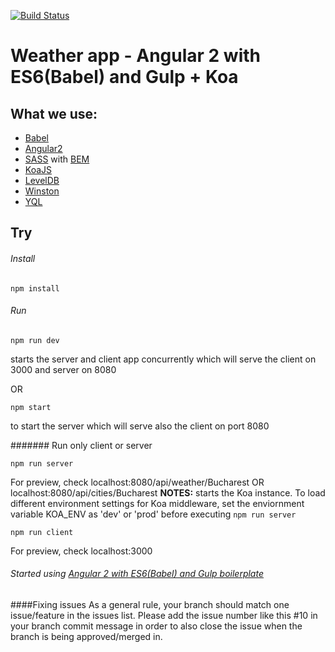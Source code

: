[![Build Status](https://travis-ci.org/adrianburcin/angular2-es6-weather-app.svg?branch=master)](https://travis-ci.org/adrianburcin/angular2-es6-weather-app)
# Weather app - Angular 2 with ES6(Babel) and Gulp + Koa

## What we use:

* [Babel](https://github.com/babel/babel)
* [Angular2](https://github.com/angular/angular)
* [SASS](https://github.com/sass/sass) with [BEM](https://en.bem.info/)
* [KoaJS](https://github.com/koajs/koa)
* [LevelDB](https://github.com/Level/levelup)
* [Winston](https://github.com/winstonjs/winston)
* [YQL](https://developer.yahoo.com/yql/)

## Try

###### Install
```
npm install
```

###### Run
```
npm run dev
```
starts the server and client app concurrently which will serve the client on 3000 and server on 8080

OR

```
npm start
```
to start the server which will serve also the client on port 8080


####### Run only client or server
```
npm run server
```
For preview, check localhost:8080/api/weather/Bucharest OR localhost:8080/api/cities/Bucharest
**NOTES:** starts the Koa instance. To load different environment settings for Koa middleware, set the enviornment variable KOA_ENV as 'dev' or 'prod' before executing `npm run server`

```
npm run client
```
For preview, check localhost:3000

###### Started using [Angular 2 with ES6(Babel) and Gulp boilerplate](https://github.com/adrianburcin/angular2-es6-babel-boilerplate)

####Fixing issues
As a general rule, your branch should match one issue/feature in the issues list. Please add the issue number like this #10 in your branch commit message in order to also close the issue when the branch is being approved/merged in.
